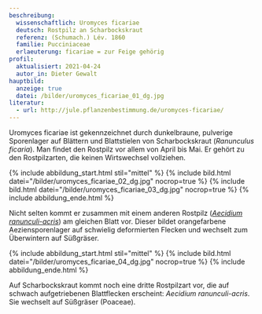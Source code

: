 ```yaml
---
beschreibung:
  wissenschaftlich: Uromyces ficariae
  deutsch: Rostpilz an Scharbockskraut
  referenz: (Schumach.) Lév. 1860
  familie: Pucciniaceae
  erlaeuterung: ficariae = zur Feige gehörig
profil:
  aktualisiert: 2021-04-24
  autor_in: Dieter Gewalt
hauptbild:
  anzeige: true
  datei: /bilder/uromyces_ficariae_01_dg.jpg
literatur:
  - url: http://jule.pflanzenbestimmung.de/uromyces-ficariae/
---
```

Uromyces ficariae ist gekennzeichnet durch dunkelbraune, pulverige Sporenlager auf Blättern und Blattstielen von Scharbockskraut (*Ranunculus ficaria*). Man findet den Rostpilz vor allem von April bis Mai. Er gehört zu den Rostpilzarten, die keinen Wirtswechsel vollziehen.

{% include abbildung_start.html stil="mittel" %}
{% include bild.html datei="/bilder/uromyces_ficariae_02_dg.jpg" nocrop=true %}
{% include bild.html datei="/bilder/uromyces_ficariae_03_dg.jpg" nocrop=true %}
{% include abbildung_ende.html %}

Nicht selten kommt er zusammen mit einem anderen Rostpilz (*[Aecidium ranunculi-acris](/pilze/aecidium-ranunculi-acris-hahnenfußrost)*) am gleichen Blatt vor. Dieser bildet orangefarbene Aeziensporenlager auf schwielig deformierten Flecken und wechselt zum Überwintern auf Süßgräser.

{% include abbildung_start.html stil="mittel" %}
{% include bild.html datei="/bilder/uromyces_ficariae_04_dg.jpg" nocrop=true %}
{% include abbildung_ende.html %}

Auf Scharbockskraut kommt noch eine dritte Rostpilzart vor, die auf schwach aufgetriebenen Blattflecken erscheint: *Aecidium ranunculi-acris*. Sie wechselt auf Süßgräser (Poaceae).